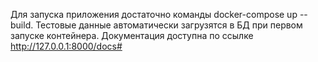 Для запуска приложения достаточно команды docker-compose up --build. 
Тестовые данные автоматически загрузятся в БД при первом запуске контейнера. 
Документация доступна по ссылке http://127.0.0.1:8000/docs#
